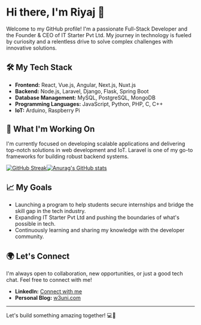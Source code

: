 # Hi there, I'm Riyaj 👋

Welcome to my GitHub profile! I'm a passionate Full-Stack Developer and the Founder & CEO of IT Starter Pvt Ltd. My journey in technology is fueled by curiosity and a relentless drive to solve complex challenges with innovative solutions.

## 🛠️ My Tech Stack

- **Frontend:** React, Vue.js, Angular, Next.js, Nuxt.js
- **Backend:** Node.js, Laravel, Django, Flask, Spring Boot
- **Database Management:** MySQL, PostgreSQL, MongoDB
- **Programming Languages:** JavaScript, Python, PHP, C, C++
- **IoT:** Arduino, Raspberry Pi

## 🚀 What I'm Working On

I'm currently focused on developing scalable applications and delivering top-notch solutions in web development and IoT. Laravel is one of my go-to frameworks for building robust backend systems.

[![GitHub Streak](https://streak-stats.demolab.com?user=mrriyaj)](https://git.io/streak-stats)[![Anurag's GitHub stats](https://github-readme-stats.vercel.app/api?username=mrriyaj)](https://github.com/anuraghazra/github-readme-stats)

## 📈 My Goals

- Launching a program to help students secure internships and bridge the skill gap in the tech industry.
- Expanding IT Starter Pvt Ltd and pushing the boundaries of what's possible in tech.
- Continuously learning and sharing my knowledge with the developer community.

## 🌍 Let's Connect

I'm always open to collaboration, new opportunities, or just a good tech chat. Feel free to connect with me!

- **LinkedIn:** [Connect with me](https://www.linkedin.com/in/mrriyaj)
- **Personal Blog:** [w3uni.com](https://w3uni.com)

---

Let's build something amazing together! 💻🚀
